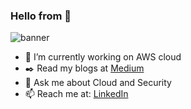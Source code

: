 ### Hello from 👋

![banner](https://github.com/greyhatlinux/greyhatlinux/tree/master/img/banner.png)

- 🔭 I’m currently working on AWS cloud
- :black_nib: Read my blogs at [Medium](https://medium.com/@greyhatlinux)
- 💬 Ask me about Cloud and Security 
- 📫 Reach me at: [LinkedIn](https://linkedin.com/in/greyhatlinux)


<!--
**greyhatlinux/greyhatlinux** is a ✨ _special_ ✨ repository because its `README.md` (this file) appears on your GitHub profile.

Here are some ideas to get you started:

- 🔭 I’m currently working on ...
- 🌱 I’m currently learning ...
- 👯 I’m looking to collaborate on ...
- 🤔 I’m looking for help with ...
- 💬 Ask me about ...
- 📫 How to reach me: ...
- 😄 Pronouns: ...
- ⚡ Fun fact: ...
-->
